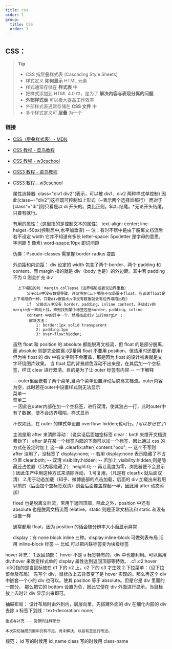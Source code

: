 ```yaml
---
title: css
order: 1
group:
  title: CSS
  order: 3
---
```


## CSS：

> **Tip**
>
> - CSS 指层叠样式表 (Cascading Style Sheets)
> - 样式定义 **如何显示** HTML 元素
> - 样式通常存储在 **样式表** 中
> - 把样式添加到 HTML 4.0 中，是为了 **解决内容与表现分离的问题**
> - **外部样式表** 可以极大提高工作效率
> - 外部样式表通常存储在 **CSS 文件** 中
> - 多个样式定义可 **层叠** 为一个

### 链接

- [CSS（层叠样式表）- MDN](https://developer.mozilla.org/zh-CN/docs/Web/CSS)
- [CSS 教程 - 菜鸟教程](https://www.runoob.com/css/css-tutorial.html)
- [CSS 教程 - w3cschool](https://www.w3cschool.cn/css/)
- [CSS3 教程 - 菜鸟教程](https://www.runoob.com/css3/css3-tutorial.html)
- [CSS3 教程 - w3cschool](https://www.w3cschool.cn/css3/)

  属性选择器:
  class="div1 div2"(表示，可以被 div1、div2 两种样式单控制)
  因此[class~="div2"]这样既可控制如上形式（~表示两个选择谁都行）
  而对于[class^="di"]则只看是以 di 开头的。类比正则。$以..结尾。\*无论开头结尾，只要有就行。

  有用的属性：（这里指的是控制文本的属性）
  text-align: center; line-heiget=50px(控制居中,水平加垂直) -- 注：有时不居中是由于脱离文档流后若不设定 width 它并不知道有多长
  letter-space: 5px(letter 是字母的意思，字间距 5 像素)
  word-space:10px 即词间距

  伪类：Pseudo-classes 需掌握
  border-radius 变圆

  外边距和内边距：
  div 设定的 width 包含了两个 border、两个 padding 和 content，而 margin 指的就是 div（body 也是）的外边距。其中若 padding 不为 0 则会扩充 div

        上下塌陷的坑：margin collapse（边界塌陷或者说边界重叠）
            父子div中没有数据导致，详见博客(上下塌陷不仅局限于float，应该说float是上下塌陷的一种，只要div嵌套div中没有数据就会有边界塌陷出现)
            if  父级div中没有 border，padding，inline content，子级div的margin会一直向上找，直到找到某个标签包括border，padding，inline
            content 中的其中一个，然后按此div 进行margin ；
             解决方法：
                1: border:1px solid transparent
                2: padding:1px
                3: over-flow:hidden;

  虽然 float 和 position 的 absolute 都能脱离文档流，但 float 的是部分脱离，而 absolute 则是完全脱离.(尽量用 float 不要用 position，但该用时还要用)
  但为啥 float 的 div 中有文字则不会覆盖，那是因为 float 的设计初衷就是文字环绕图片效果。
  当 float 后的背景颜色浮动不出来是，在其后加一个空标签，样式 clear 进行双清。目的是为了让 outer 标签有内容 -- 一下解释
    <div class="outer">  -- outer里面嵌套了两个菜单,当两个菜单设置浮动后脱离文档流。outer内容为空，此时若在outer中设置样式则无法显示
        <div class="menu1">菜单一</div>
        <div class="menu2">菜单二</div>
        <div class="clear"></div> -- 因此在outer内部在加一个空标签，进行双清，使其独占一行，此时outer中有了数据，便不会边界塌陷，样式显示
    </div>

  不仅如此，在 outer 的样式单设置 overflow: hidden;也可行。/_可以忘记它了_/

  主流是用 after 来清除浮动：（说实话后面加空标签 clear：both 来撑开文档流费劲了）
  after 是在某一个标签内部的下面可以加一个标签，因此通过 css 的方式在设定时加上 这一串
  .clearfix:after{
  content:"ooo"; -- 这个不写则 after 没用了，没标签了
  display:none; -- 若用 display:none 表示隐藏了不占位置
  clear:both; -- 双清
  visibility:hidden; -- 若加上 visibility:hidden;则是隐藏还占位置（只内容隐藏了）
  height:0; -- 再让高度为零，浏览器便不会显示
  }
  因此生产中用这种方式来清除浮动， 1.可复用。（凡是有 clearfix 就后面双清） 2.用于动态加载（知乎、微博底部的点击加载，后面的 div 加载出来若用以前的（后面加个空标签双清）则会后面覆盖撑起一半，因此用 after 动态添加）

  fixed 也是脱离文档流，常用于返回顶部，除此之外，position 中还有 absolute 也是脱离文档流而 relative，static 则是正常文档流和 static 和没有设置一样

  通常都用 float，因为 position 的话会随分辨率大小而显示异常

  display：有 none block inline 三种。display:inline-block 可做列表布局
  活用 inline-block 标签 -- 比如<a>,可以把内联标签变为块级标签

hover 补充： 1.返回顶部：
hover 不是 a 标签特有的，div 中也能利用。可以离用 div:hover 来改变样式单的 display 属性达到返回顶部等特效。
.c1 .c2:hover .c3{}指的是当鼠标放在 c1 下的 c2 上，c2 下的 c3 才生效 2.下拉菜单：（见下拉菜单及布局）
先写个 div，鼠标放上去背景变了是 hover 实现的。那么再这个 div 中嵌套一个小的 div 也可以。使其 position 等于 absolute。但是它是 div 里面的一部分。
那么把它的 bottom 设置为负，因此它便在 div 外面进行显示。当鼠标放上去时让 div 显示出来即可。

抽屉布局：
设计布局时由外到内，层层向里，先搭建外面的 div 在细化内部的 div
去除 a 标签下划线：text-decoration: none;

    重点与补充 -- 见源码注释部分

    本次实仿抽屉页面中仍有不足，尚未解决，以后有空进行改进。

规范：
id 写的时候用 id_name
class 写的时候用 class-name
